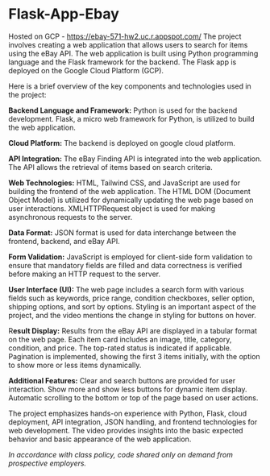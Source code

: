 # Flask-App-Ebay

Hosted on GCP - https://ebay-571-hw2.uc.r.appspot.com/
The project involves creating a web application that allows users to search for items using the eBay API. The web application is built using Python programming language and the Flask framework for the backend. The Flask app is deployed on the Google Cloud Platform (GCP).

Here is a brief overview of the key components and technologies used in the project:

**Backend Language and Framework:**
Python is used for the backend development.
Flask, a micro web framework for Python, is utilized to build the web application.

**Cloud Platform:**
The backend is deployed on google cloud platform.

**API Integration:**
The eBay Finding API is integrated into the web application. The API allows the retrieval of items based on search criteria.

**Web Technologies:**
HTML, Tailwind CSS, and JavaScript are used for building the frontend of the web application.
The HTML DOM (Document Object Model) is utilized for dynamically updating the web page based on user interactions.
XMLHTTPRequest object is used for making asynchronous requests to the server.

**Data Format:**
JSON format is used for data interchange between the frontend, backend, and eBay API.

**Form Validation:**
JavaScript is employed for client-side form validation to ensure that mandatory fields are filled and data correctness is verified before making an HTTP request to the server.

**User Interface (UI):**
The web page includes a search form with various fields such as keywords, price range, condition checkboxes, seller option, shipping options, and sort by options.
Styling is an important aspect of the project, and the video mentions the change in styling for buttons on hover.

R**esult Display:**
Results from the eBay API are displayed in a tabular format on the web page.
Each item card includes an image, title, category, condition, and price. The top-rated status is indicated if applicable.
Pagination is implemented, showing the first 3 items initially, with the option to show more or less items dynamically.

**Additional Features:**
Clear and search buttons are provided for user interaction.
Show more and show less buttons for dynamic item display.
Automatic scrolling to the bottom or top of the page based on user actions.

The project emphasizes hands-on experience with Python, Flask, cloud deployment, API integration, JSON handling, and frontend technologies for web development. The video provides insights into the basic expected behavior and basic appearance of the web application.

_In accordance with class policy, code shared only on demand from prospective employers._
